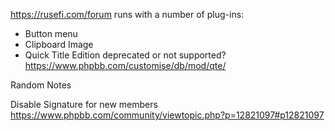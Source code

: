 https://rusefi.com/forum runs with a number of plug-ins:

* Button menu
* Clipboard Image
* Quick Title Edition deprecated or not supported? https://www.phpbb.com/customise/db/mod/qte/ 

Random Notes

Disable Signature for new members
https://www.phpbb.com/community/viewtopic.php?p=12821097#p12821097